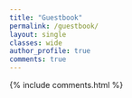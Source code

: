 ```yaml
---
title: "Guestbook"
permalink: /guestbook/
layout: single
classes: wide
author_profile: true
comments: true
---
```

{% include comments.html %}
